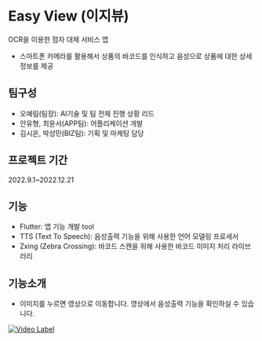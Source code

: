 # Easy View (이지뷰)
OCR을 이용한 점자 대체 서비스 앱
* 스마트폰 카메라를 활용해서 상품의 바코드를 인식하고 음성으로 상품에 대한 상세정보를 제공
## 팀구성
* 오예림(팀장): AI기술 및 팀 전체 진행 상황 리드
* 안유형, 최윤서(APP팀): 어플리케이션 개발
* 김시온, 박성민(BIZ팀): 기획 및 마케팅 담당
## 프로젝트 기간
2022.9.1~2022.12.21
## 기능
* Flutter: 앱 기능 개발 tool
* TTS (Text To Speech): 음성출력 기능을 위해 사용한 언어 모델링 프로세서
* Zxing (Zebra Crossing): 바코드 스캔을 위해 사용한 바코드 이미지 처리 라이브러리
## 기능소개
* 이미지를 누르면 영상으로 이동합니다. 영상에서 음성출력 기능을 확인하실 수 있습니다.

[![Video Label](https://user-images.githubusercontent.com/112750700/206892977-a0575bc6-1bb4-4f82-8356-14becec283dd.gif)](https://youtu.be/HnfVhFMrx7o)
